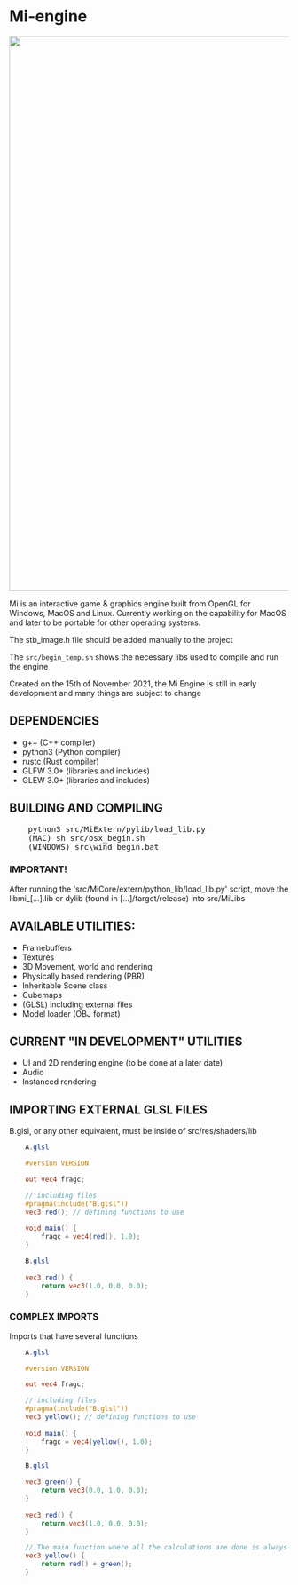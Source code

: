 # Mi-engine 

<img width="1000" src="https://user-images.githubusercontent.com/56200546/145132401-5d2f7365-68eb-4b51-a9ad-3624cf18ffb6.png">

Mi is an interactive game & graphics engine built from OpenGL for Windows, MacOS and Linux. Currently working on the capability for MacOS and later to be portable for other operating systems.

<p>The stb_image.h file should be added manually to the project</p>
<p>The <code>src/begin_temp.sh</code> shows the necessary libs used to compile and run the engine</p>
<p>Created on the 15th of November 2021, the Mi Engine is still in early development and many things are subject to change</p>

## DEPENDENCIES
<ul>
    <li>g++ (C++ compiler)</li>
    <li>python3 (Python compiler)</li>
    <li>rustc (Rust compiler)</li>
    <li>GLFW 3.0+ (libraries and includes)</li>
    <li>GLEW 3.0+ (libraries and includes)</li>
</ul>

## BUILDING AND COMPILING

<pre>
    <span class="pl-s1">python3 src/MiExtern/pylib/load_lib.py</span>
    <span class="pl-s1">(MAC) sh src/osx_begin.sh</span>
    <span class="pl-s1">(WINDOWS) src\wind_begin.bat</span>
</pre>

### IMPORTANT!

<p>After running the 'src/MiCore/extern/python_lib/load_lib.py' script, move the libmi_[...].lib or dylib (found in [...]/target/release) into src/MiLibs</p>

## AVAILABLE UTILITIES:
<ul>
    <li>Framebuffers</li>
    <li>Textures</li>
    <li>3D Movement, world and rendering</li>
    <li>Physically based rendering (PBR)</li>
    <li>Inheritable Scene class</li>
    <li>Cubemaps</li>
    <li>(GLSL) including external files</li>
    <li>Model loader (OBJ format)</li>
</ul>

## CURRENT "IN DEVELOPMENT" UTILITIES
<ul>
    <li>UI and 2D rendering engine (to be done at a later date)</li>
    <li>Audio</li>
    <li>Instanced rendering</li>
</ul>

## IMPORTING EXTERNAL GLSL FILES
<span>B.glsl, or any other equivalent, must be inside of src/res/shaders/lib</span>
```glsl
    A.glsl

    #version VERSION

    out vec4 fragc;

    // including files
    #pragma(include("B.glsl"))
    vec3 red(); // defining functions to use
    
    void main() {
        fragc = vec4(red(), 1.0);
    }
```

```glsl
    B.glsl
    
    vec3 red() {
        return vec3(1.0, 0.0, 0.0);
    }
```

### COMPLEX IMPORTS
<span>Imports that have several functions</span>

```glsl
    A.glsl

    #version VERSION

    out vec4 fragc;

    // including files
    #pragma(include("B.glsl"))
    vec3 yellow(); // defining functions to use
    
    void main() {
        fragc = vec4(yellow(), 1.0);
    }
```

```glsl
    B.glsl

    vec3 green() {
        return vec3(0.0, 1.0, 0.0);
    }
    
    vec3 red() {
        return vec3(1.0, 0.0, 0.0);
    }

    // The main function where all the calculations are done is always placed at the bottom of the file
    vec3 yellow() {
        return red() + green();
    }
```
